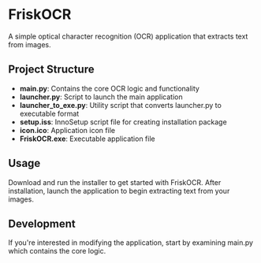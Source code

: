 # FriskOCR

A simple optical character recognition (OCR) application that extracts text from images.

## Project Structure

- **main.py**: Contains the core OCR logic and functionality
- **launcher.py**: Script to launch the main application
- **launcher_to_exe.py**: Utility script that converts launcher.py to executable format
- **setup.iss**: InnoSetup script file for creating installation package
- **icon.ico**: Application icon file
- **FriskOCR.exe**: Executable application file

## Usage

Download and run the installer to get started with FriskOCR. After installation, launch the application to begin extracting text from your images.

## Development

If you're interested in modifying the application, start by examining main.py which contains the core logic.
